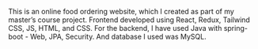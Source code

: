 This is an online food ordering website, which I created as part of my master’s course project. Frontend developed using React, Redux, Tailwind CSS, JS, HTML, and CSS. For the backend, I have used Java with spring-boot - Web, JPA, Security. And database I used was MySQL.
